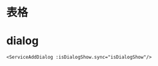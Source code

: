 # 表格

<!-- <el-table class="services-table" :data="tableData" style="width: 100%">
      <el-table-column prop="serviceName" label="服务名称"></el-table-column>
      <el-table-column prop="path" label="服务目录"></el-table-column>
      <el-table-column prop="category" label="服务类别"></el-table-column>
      <el-table-column prop="status" label="服务状态"></el-table-column>
      <el-table-column prop="remark" label="备注"></el-table-column>
      <el-table-column label="操作">
        <template slot-scope="{ $index, row }">
          <el-button size="mini" @click="handleEdit($index, row)">编辑</el-button>
          <el-button size="mini" type="danger" @click="handleDelete($index, row)">删除</el-button>
        </template>
      </el-table-column>
    </el-table> -->

# dialog

    <ServiceAddDialog :isDialogShow.sync="isDialogShow"/>
